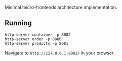 Minimal micro-frontends architecture implementation.

## Running

```
http-server container -p 8082
http-server order -p 8080
http-server products -p 8081
```

Navigate to `http://127.0.0.1:8082/` in your browser.
